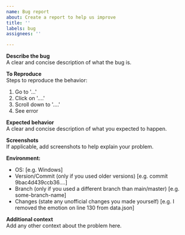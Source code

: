 ```yaml
---
name: Bug report
about: Create a report to help us improve
title: ''
labels: bug
assignees: ''

---
```


**Describe the bug**\
A clear and concise description of what the bug is.

**To Reproduce**\
Steps to reproduce the behavior:
1. Go to '...'
2. Click on '....'
3. Scroll down to '....'
4. See error

**Expected behavior**\
A clear and concise description of what you expected to happen.

**Screenshots**\
If applicable, add screenshots to help explain your problem.

**Environment:**
 - OS: [e.g. Windows]
 - Version/Commit (only if you used older versions) [e.g. commit 9bac4d439ccb36....]
 - Branch (only if you used a different branch than main/master) [e.g. some-branch-name]
- Changes (state any unofficial changes you made yourself) [e.g. I removed the emotion on line 130 from data.json]

**Additional context**\
Add any other context about the problem here.
